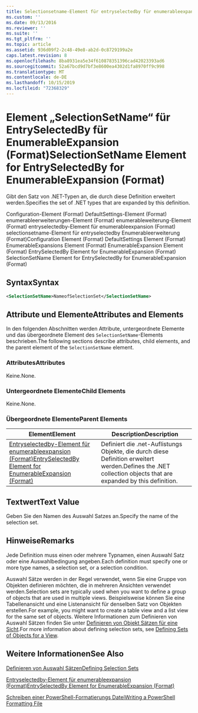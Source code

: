 ```yaml
---
title: Selectionsetname-Element für entryselectedby für enumerableexpansion (Format) | Microsoft-Dokumentation
ms.custom: ''
ms.date: 09/13/2016
ms.reviewer: ''
ms.suite: ''
ms.tgt_pltfrm: ''
ms.topic: article
ms.assetid: 936d09f2-2c48-49e8-ab2d-0c8729199a2e
caps.latest.revision: 8
ms.openlocfilehash: 8ba8931ea5e34f610878351396cad42023393ad6
ms.sourcegitcommit: 52a67bcd9d7bf3e8600ea4302d1fa8970ff9c998
ms.translationtype: MT
ms.contentlocale: de-DE
ms.lasthandoff: 10/15/2019
ms.locfileid: "72368329"
---
```

# <a name="selectionsetname-element-for-entryselectedby-for-enumerableexpansion-format"></a><span data-ttu-id="b70e6-102">Element „SelectionSetName“ für EntrySelectedBy für EnumerableExpansion (Format)</span><span class="sxs-lookup"><span data-stu-id="b70e6-102">SelectionSetName Element for EntrySelectedBy for EnumerableExpansion (Format)</span></span>

<span data-ttu-id="b70e6-103">Gibt den Satz von .NET-Typen an, die durch diese Definition erweitert werden.</span><span class="sxs-lookup"><span data-stu-id="b70e6-103">Specifies the set of .NET types that are expanded by this definition.</span></span>

<span data-ttu-id="b70e6-104">Configuration-Element (Format) DefaultSettings-Element (Format) enumerableerweiterungen-Element (Format) enumerableweiterung-Element (Format) entryselectedby-Element für enumerableexpansion (Format) selectionsetname-Element für entryselectedby Enumerableerweiterung (Format)</span><span class="sxs-lookup"><span data-stu-id="b70e6-104">Configuration Element (Format) DefaultSettings Element (Format) EnumerableExpansions Element (Format) EnumerableExpansion Element (Format) EntrySelectedBy Element for EnumerableExpansion (Format) SelectionSetName Element for EntrySelectedBy for EnumerableExpansion (Format)</span></span>

## <a name="syntax"></a><span data-ttu-id="b70e6-105">Syntax</span><span class="sxs-lookup"><span data-stu-id="b70e6-105">Syntax</span></span>

```xml
<SelectionSetName>NameofSelectionSet</SelectionSetName>

```

## <a name="attributes-and-elements"></a><span data-ttu-id="b70e6-106">Attribute und Elemente</span><span class="sxs-lookup"><span data-stu-id="b70e6-106">Attributes and Elements</span></span>

<span data-ttu-id="b70e6-107">In den folgenden Abschnitten werden Attribute, untergeordnete Elemente und das übergeordnete Element des `SelectionSetName`-Elements beschrieben.</span><span class="sxs-lookup"><span data-stu-id="b70e6-107">The following sections describe attributes, child elements, and the parent element of the `SelectionSetName` element.</span></span>

### <a name="attributes"></a><span data-ttu-id="b70e6-108">Attributes</span><span class="sxs-lookup"><span data-stu-id="b70e6-108">Attributes</span></span>

<span data-ttu-id="b70e6-109">Keine.</span><span class="sxs-lookup"><span data-stu-id="b70e6-109">None.</span></span>

### <a name="child-elements"></a><span data-ttu-id="b70e6-110">Untergeordnete Elemente</span><span class="sxs-lookup"><span data-stu-id="b70e6-110">Child Elements</span></span>

<span data-ttu-id="b70e6-111">Keine.</span><span class="sxs-lookup"><span data-stu-id="b70e6-111">None.</span></span>

### <a name="parent-elements"></a><span data-ttu-id="b70e6-112">Übergeordnete Elemente</span><span class="sxs-lookup"><span data-stu-id="b70e6-112">Parent Elements</span></span>

|<span data-ttu-id="b70e6-113">Element</span><span class="sxs-lookup"><span data-stu-id="b70e6-113">Element</span></span>|<span data-ttu-id="b70e6-114">Description</span><span class="sxs-lookup"><span data-stu-id="b70e6-114">Description</span></span>|
|-------------|-----------------|
|[<span data-ttu-id="b70e6-115">Entryselectedby-Element für enumerableexpansion (Format)</span><span class="sxs-lookup"><span data-stu-id="b70e6-115">EntrySelectedBy Element for EnumerableExpansion (Format)</span></span>](./entryselectedby-element-for-enumerableexpansion-format.md)|<span data-ttu-id="b70e6-116">Definiert die .net-Auflistungs Objekte, die durch diese Definition erweitert werden.</span><span class="sxs-lookup"><span data-stu-id="b70e6-116">Defines the .NET collection objects that are expanded by this definition.</span></span>|

## <a name="text-value"></a><span data-ttu-id="b70e6-117">Textwert</span><span class="sxs-lookup"><span data-stu-id="b70e6-117">Text Value</span></span>

<span data-ttu-id="b70e6-118">Geben Sie den Namen des Auswahl Satzes an.</span><span class="sxs-lookup"><span data-stu-id="b70e6-118">Specify the name of the selection set.</span></span>

## <a name="remarks"></a><span data-ttu-id="b70e6-119">Hinweise</span><span class="sxs-lookup"><span data-stu-id="b70e6-119">Remarks</span></span>

<span data-ttu-id="b70e6-120">Jede Definition muss einen oder mehrere Typnamen, einen Auswahl Satz oder eine Auswahlbedingung angeben.</span><span class="sxs-lookup"><span data-stu-id="b70e6-120">Each definition must specify one or more type names, a selection set, or a selection condition.</span></span>

<span data-ttu-id="b70e6-121">Auswahl Sätze werden in der Regel verwendet, wenn Sie eine Gruppe von Objekten definieren möchten, die in mehreren Ansichten verwendet werden.</span><span class="sxs-lookup"><span data-stu-id="b70e6-121">Selection sets are typically used when you want to define a group of objects that are used in multiple views.</span></span> <span data-ttu-id="b70e6-122">Beispielsweise können Sie eine Tabellenansicht und eine Listenansicht für denselben Satz von Objekten erstellen.</span><span class="sxs-lookup"><span data-stu-id="b70e6-122">For example, you might want to create a table view and a list view for the same set of objects.</span></span> <span data-ttu-id="b70e6-123">Weitere Informationen zum Definieren von Auswahl Sätzen finden Sie unter [Definieren von Objekt Sätzen für eine Sicht](./defining-selection-sets.md).</span><span class="sxs-lookup"><span data-stu-id="b70e6-123">For more information about defining selection sets, see [Defining Sets of Objects for a View](./defining-selection-sets.md).</span></span>

## <a name="see-also"></a><span data-ttu-id="b70e6-124">Weitere Informationen</span><span class="sxs-lookup"><span data-stu-id="b70e6-124">See Also</span></span>

[<span data-ttu-id="b70e6-125">Definieren von Auswahl Sätzen</span><span class="sxs-lookup"><span data-stu-id="b70e6-125">Defining Selection Sets</span></span>](./defining-selection-sets.md)

[<span data-ttu-id="b70e6-126">Entryselectedby-Element für enumerableexpansion (Format)</span><span class="sxs-lookup"><span data-stu-id="b70e6-126">EntrySelectedBy Element for EnumerableExpansion (Format)</span></span>](./entryselectedby-element-for-enumerableexpansion-format.md)

[<span data-ttu-id="b70e6-127">Schreiben einer PowerShell-Formatierungs Datei</span><span class="sxs-lookup"><span data-stu-id="b70e6-127">Writing a PowerShell Formatting File</span></span>](./writing-a-powershell-formatting-file.md)
